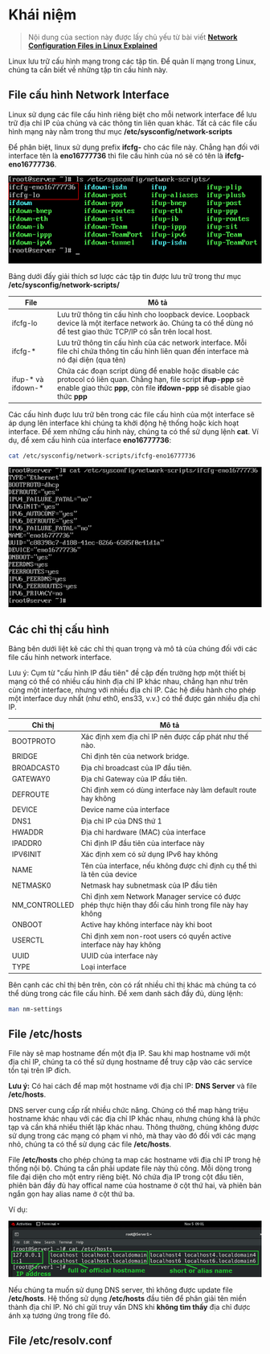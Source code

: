# Khái niệm

> Nội dung của section này được lấy chủ yếu từ bài viết **[Network Configuration Files in Linux Explained](https://www.computernetworkingnotes.com/linux-tutorials/network-configuration-files-in-linux-explained.html)**

Linux lưu trữ cấu hình mạng trong các tập tin. Để quản lí mạng trong Linux, chúng ta cần biết về những tập tin cấu hình này.

## File cấu hình Network Interface
Linux sử dụng các file cấu hình riêng biệt cho mỗi network interface để lưu trữ địa chỉ IP của chúng và các thông tin liên quan khác. Tất cả các file cấu hình mạng này nằm trong thư mục **/etc/sysconfig/network-scripts**

Để phân biệt, linux sử dụng prefix **ifcfg-** cho các file này. Chẳng hạn đối với interface tên là **eno16777736** thì file cấu hình của nó sẽ có tên là **ifcfg-eno16777736**.

![img](/images/module-07/lt53-01-listing-network-config-files.png)

Bảng dưới đấy giải thích sơ lược các tập tin được lưu trữ trong thư mục **/etc/sysconfig/network-scripts/**

|File|Mô tả|
|----|-----|
|ifcfg-lo|Lưu trữ thông tin cấu hình cho loopback device. Loopback device là một iterface network ảo. Chúng ta có thể dùng nó để test giao thức TCP/IP có sẵn trên local host.|
|ifcfg-*|Lưu trữ thông tin cấu hình của các network interface. Mỗi file chỉ chứa thông tin cấu hình liên quan đến interface mà nó đại diện (qua tên)|
|ifup-* và ifdown-*|Chứa các đoạn script dùng để enable hoặc disable các protocol có liên quan. Chẳng hạn, file script **ifup-ppp** sẽ enable giao thức **ppp**, còn file **ifdown-ppp** sẽ disable giao thức **ppp**|

Các cấu hình đuợc lưu trữ bên trong các file cấu hình của một interface sẽ áp dụng lên interface khi chúng ta khởi động hệ thống hoặc kích hoạt interface. Để xem những cấu hình này, chúng ta có thể sử dụng lệnh **cat**. Ví dụ, để xem cấu hình của interface **eno16777736**:

```bash
cat /etc/sysconfig/network-scripts/ifcfg-eno16777736
```

![img](/images/module-07/lt53-03-listing-network-config-files.png)

## Các chỉ thị cấu hình
Bảng bên dưới liệt kê các chỉ thị quan trọng và mô tả của chúng đối với các file cấu hình network interface.

Lưu ý: Cụm từ "cấu hình IP đầu tiên" đề cập đến trường hợp một thiết bị mạng có thể có nhiều cấu hình địa chỉ IP khác nhau, chẳng hạn như trên cùng một interface, nhưng với nhiều địa chỉ IP. Các hệ điều hành cho phép một interface duy nhất (như eth0, ens33, v.v.) có thể được gán nhiều địa chỉ IP.

|Chỉ thị|Mô tả|
|-------|-----|
|BOOTPROTO|Xác định xem địa chỉ IP nên được cấp phát như thế nào.|
|BRIDGE|Chỉ định tên của network bridge.|
|BROADCAST0|Địa chỉ broadcast của IP đầu tiên.|
|GATEWAY0|Địa chỉ Gateway của IP đầu tiên.|
|DEFROUTE|Chỉ định xem có dùng interface này làm default route hay không|
|DEVICE|Device name của interface|
|DNS1|Địa chỉ IP của DNS thứ 1|
|HWADDR|Địa chỉ hardware (MAC) của interface|
|IPADDR0|Chỉ định IP đầu tiên của interface này|
|IPV6INIT|Xác định xem có sử dụng IPv6 hay không|
|NAME|Tên của interface, nếu không được chỉ định cụ thể thì là tên của device|
|NETMASK0|Netmask hay subnetmask của IP đầu tiên|
|NM_CONTROLLED|Chỉ định xem Network Manager service có được phép thực hiện thay đổi cấu hình trong file này hay không|
|ONBOOT|Active hay không interface này khi boot|
|USERCTL|Chỉ định xem non-root users có quyền active interface này hay không|
|UUID|UUID của interface này|
|TYPE|Loại interface|

Bên cạnh các chỉ thị bên trên, còn có rất nhiều chỉ thị khác mà chúng ta có thể dùng trong các file cấu hình. Để xem danh sách đầy đủ, dùng lệnh:

```bash
man nm-settings
```

## File /etc/hosts
File này sẽ map hostname đến một địa IP. Sau khi map hostname với một địa chỉ IP, chúng ta có thể sử dụng hostname để truy cập vào các service tồn tại trên IP đích. 

**Lưu ý:** 
Có hai cách để map một hostname với địa chỉ IP: **DNS Server** và file **/etc/hosts**. 

DNS server cung cấp rất nhiều chức năng. Chúng có thể map hàng triệu hostname khác nhau với các địa chỉ IP khác nhau, nhưng chúng khá là phức tạp và cần khá nhiều thiết lập khác nhau. Thông thường, chúng không được sử dụng trong các mạng có phạm vi nhỏ, mà thay vào đó đối với các mạng nhỏ, chúng ta có thể sử dụng các file **/etc/hosts**. 

File **/etc/hosts** cho phép chúng ta map các hostname với địa chỉ IP trong hệ thống nội bộ. Chúng ta cần phải update file này thủ công. Mỗi dòng trong file đại diện cho một entry riêng biệt. Nó chứa địa IP trong cột đầu tiên, phiên bản đầy đủ hay offical name của hostname ở cột thứ hai, và phiên bản ngắn gọn hay alias name ở cột thứ ba.

Ví dụ:

![img](/images/module-07/lt53-06-hosts.png)

Nếu chúng ta muốn sử dụng DNS server, thì không được update file **/etc/hosts**. Hệ thống sử dụng **/etc/hosts** đầu tiên để phân giải tên miền thành địa chỉ IP. Nó chỉ gửi truy vấn DNS khi **không tìm thấy** địa chỉ được ánh xạ tương ứng trong file đó.

## File /etc/resolv.conf

